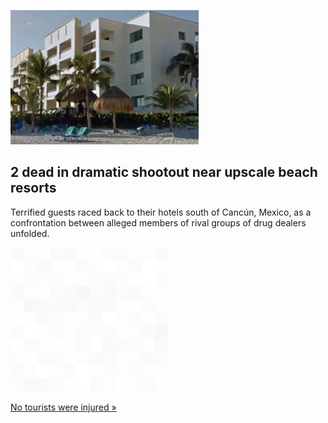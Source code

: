 
![2 dead in dramatic shootout near upscale beach resorts](./20211105115838.png)
## 2 dead in dramatic shootout near upscale beach resorts

Terrified guests raced back to their hotels south of Cancún, Mexico, as a confrontation between alleged members of rival groups of drug dealers unfolded.

![pic](../square_bg.png)

[No tourists were injured »](https://www.yahoo.com/gma/2-dead-shootout-between-alleged-221140669.html)
